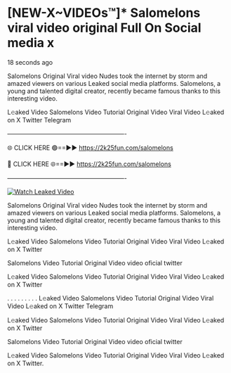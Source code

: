 # [NEW-X~VIDEOs™]* Salomelons viral video original Full On Social media x

18 seconds ago

Salomelons Original Viral video Nudes took the internet by storm and amazed viewers on various Leaked social media platforms. Salomelons, a young and talented digital creator, recently became famous thanks to this interesting video.

L𝚎aked Video Salomelons Video Tutorial Original Video Viral Video L𝚎aked on X Twitter Telegram

———————————————————-

🌐 CLICK HERE 🟢==►► https://2k25fun.com/salomelons

🔴 CLICK HERE 🌐==►► https://2k25fun.com/salomelons

———————————————————-

[![Watch Leaked Video](https://miro.medium.com/v2/resize:fit:828/format:webp/1*cilzJN44JGOrTw9NJCrNHA.gif "Watch Leaked Video")](https://2k25fun.com/salomelons)

Salomelons Original Viral video Nudes took the internet by storm and amazed viewers on various Leaked social media platforms. Salomelons, a young and talented digital creator, recently became famous thanks to this interesting video.

L𝚎aked Video Salomelons Video Tutorial Original Video Viral Video L𝚎aked on X Twitter

Salomelons Video Tutorial Original Video video oficial twitter

L𝚎aked Video Salomelons Video Tutorial Original Video Viral Video L𝚎aked on X Twitter

. . . . . . . . . L𝚎aked Video Salomelons Video Tutorial Original Video Viral Video L𝚎aked on X Twitter Telegram

L𝚎aked Video Salomelons Video Tutorial Original Video Viral Video L𝚎aked on X Twitter

Salomelons Video Tutorial Original Video video oficial twitter

L𝚎aked Video Salomelons Video Tutorial Original Video Viral Video L𝚎aked on X Twitter.